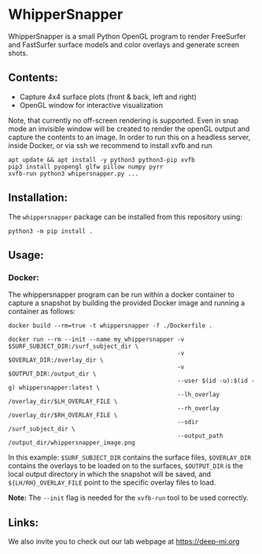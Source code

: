 # WhipperSnapper

WhipperSnapper is a small Python OpenGL program to render FreeSurfer and 
FastSurfer surface models and color overlays and generate screen shots.

## Contents:

- Capture 4x4 surface plots (front & back, left and right)
- OpenGL window for interactive visualization

Note, that currently no off-screen rendering is supported. Even in snap 
mode an invisible window will be created to render the openGL output
and capture the contents to an image. In order to run this on a headless
server, inside Docker, or via ssh we recommend to install xvfb and run

```
apt update && apt install -y python3 python3-pip xvfb
pip3 install pyopengl glfw pillow numpy pyrr
xvfb-run python3 whipersnapper.py ...
```

## Installation:

The `whippersnapper` package can be installed from this repository using:
```
python3 -m pip install .
```

## Usage:

### Docker:

The whippersnapper program can be run within a docker container to capture
a snapshot by building the provided Docker image and running a container as
follows:
```
docker build --rm=true -t whippersnapper -f ./Dockerfile .
```
```
docker run --rm --init --name my_whippersnapper -v $SURF_SUBJECT_DIR:/surf_subject_dir \
                                                -v $OVERLAY_DIR:/overlay_dir \
                                                -v $OUTPUT_DIR:/output_dir \
                                                --user $(id -u):$(id -g) whippersnapper:latest \
                                                --lh_overlay /overlay_dir/$LH_OVERLAY_FILE \
                                                --rh_overlay /overlay_dir/$RH_OVERLAY_FILE \
                                                --sdir /surf_subject_dir \
                                                --output_path /output_dir/whippersnapper_image.png
```

In this example: `$SURF_SUBJECT_DIR` contains the surface files, `$OVERLAY_DIR` contains the overlays to be loaded on to the surfaces, `$OUTPUT_DIR` is the local output directory in which the snapshot will be saved, and `${LH/RH}_OVERLAY_FILE` point to the specific overlay files to load.

**Note:** The `--init` flag is needed for the `xvfb-run` tool to be used correctly.

## Links:

We also invite you to check out our lab webpage at https://deep-mi.org
